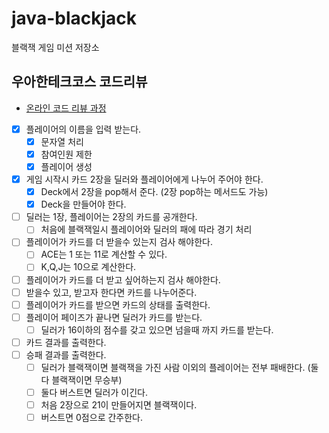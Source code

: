 # java-blackjack
블랙잭 게임 미션 저장소

## 우아한테크코스 코드리뷰
* [온라인 코드 리뷰 과정](https://github.com/woowacourse/woowacourse-docs/blob/master/maincourse/README.md)


- [x]  플레이어의 이름을 입력 받는다.
    - [x]  문자열 처리
    - [x]  참여인원 제한
    - [x]  플레이어 생성
- [x]  게임 시작시 카드 2장을 딜러와 플레이어에게 나누어 주어야 한다.
    - [x]  Deck에서 2장을 pop해서 준다. (2장 pop하는 메서드도 가능)
    - [x]  Deck을 만들어야 한다.
- [ ]  딜러는 1장, 플레이어는 2장의 카드를 공개한다.
    - [ ]  처음에 블랙잭일시 플레이어와 딜러의 패에 따라 경기 처리
- [ ]  플레이어가 카드를 더 받을수 있는지 검사 해야한다.
    - [ ]  ACE는 1 또는 11로 계산할 수 있다.
    - [ ]  K,Q,J는 10으로 계산한다.
- [ ]  플레이어가 카드를 더 받고 싶어하는지 검사 해야한다.
- [ ]  받을수 있고, 받고자 한다면 카드를 나누어준다.
- [ ]  플레이어가 카드를 받으면 카드의 상태를 출력한다.
- [ ]  플레이어 페이즈가 끝나면 딜러가 카드를 받는다.
    - [ ]  딜러가 16이하의 점수를 갖고 있으면 넘을때 까지 카드를 받는다.
- [ ]  카드 결과를 출력한다.
- [ ]  승패 결과를 출력한다.
    - [ ]  딜러가 블랙잭이면 블랙잭을 가진 사람 이외의 플레이어는 전부 패배한다. (둘다 블랙잭이면 무승부)
    - [ ]  둘다 버스트면 딜러가 이긴다.
    - [ ]  처음 2장으로 21이 만들어지면 블랙잭이다.
    - [ ]  버스트면 0점으로 간주한다.